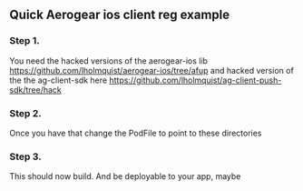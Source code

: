 ## Quick Aerogear ios client reg example


### Step 1.

You need the hacked versions of the aerogear-ios lib https://github.com/lholmquist/aerogear-ios/tree/afup  and hacked version of the the ag-client-sdk here  https://github.com/lholmquist/ag-client-push-sdk/tree/hack


### Step 2.

Once you have that change the PodFile to point to these directories


### Step 3.

This should now build.  And be deployable to your app,  maybe
